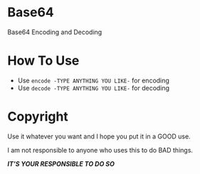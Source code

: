 # Base64
Base64 Encoding and Decoding

# How To Use
- Use `encode -TYPE ANYTHING YOU LIKE-` for encoding
- Use `decode -TYPE ANYTHING YOU LIKE-` for decoding

# Copyright
Use it whatever you want and I hope you put it in a GOOD use.

I am not responsible to anyone who uses this to do BAD things.

***IT'S YOUR RESPONSIBLE TO DO SO***
